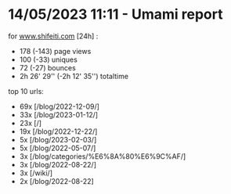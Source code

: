 # 14/05/2023 11:11 - Umami report
for www.shifeiti.com [24h] :

 - 178 (-143) page views
 - 100 (-33) uniques
 - 72 (-27) bounces
 - 2h 26' 29'' (-2h 12' 35'') totaltime


top 10 urls:
 - 69x [/blog/2022-12-09/]
 - 33x [/blog/2023-01-12/]
 - 23x [/]
 - 19x [/blog/2022-12-22/]
 - 5x [/blog/2023-02-03/]
 - 5x [/blog/2022-05-07/]
 - 3x [/blog/categories/%E6%8A%80%E6%9C%AF/]
 - 3x [/blog/2022-08-22/]
 - 3x [/wiki/]
 - 2x [/blog/2022-08-22]


